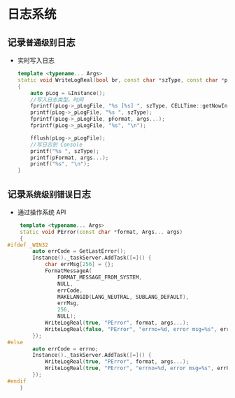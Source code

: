 # 日志系统


## 记录`普通级别`日志
- 实时写入日志
    ```cpp
    template <typename... Args>
	static void WriteLogReal(bool br, const char *szType, const char *pFormat, Args... args)
	{
		auto pLog = &Instance();
		//写入日志类型，时间
		fprintf(pLog->_pLogFile, "%s [%s] ", szType, CELLTime::getNowInStr().c_str());
		printf(pLog->_pLogFile, "%s ", szType);
		fprintf(pLog->_pLogFile, pFormat, args...);
		fprintf(pLog->_pLogFile, "%s", "\n");

		fflush(pLog->_pLogFile);
		//写日志到 Console
		printf("%s ", szType);
		printf(pFormat, args...);
		printf("%s", "\n");
	}

## 记录`系统级别错误`日志
- 通过操作系统 API
```cpp
    template <typename... Args>
	static void PError(const char *format, Args... args)
	{
#ifdef _WIN32
		auto errCode = GetLastError();
		Instance()._taskServer.AddTask([=]() {
			char errMsg[256] = {};
			FormatMessageA(
				FORMAT_MESSAGE_FROM_SYSTEM,
				NULL,
				errCode,
				MAKELANGID(LANG_NEUTRAL, SUBLANG_DEFAULT),
				errMsg,
				256,
				NULL);
			WriteLogReal(true, "PError", format, args...);
			WriteLogReal(false, "PError", "errno=%d, error msg=%s", errCode, errMsg);
		});
#else
		auto errCode = errno;
		Instance()._taskServer.AddTask([=]() {
			WriteLogReal(true, "PError", format, args...);
			WriteLogReal(true, "PError", "errno=%d, error msg=%s", errCode, strerror(errCode));
		});
#endif
	}